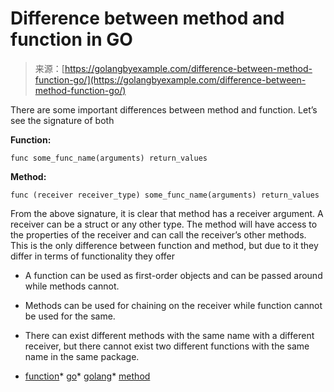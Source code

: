 <!--yml
category: 未分类
date: 2024-10-13 06:04:52
-->

# Difference between method and function in GO

> 来源：[https://golangbyexample.com/difference-between-method-function-go/](https://golangbyexample.com/difference-between-method-function-go/)

There are some important differences between method and function. Let’s see the signature of both

**Function:**

```
func some_func_name(arguments) return_values
```

**Method:**

```
func (receiver receiver_type) some_func_name(arguments) return_values
```

From the above signature, it is clear that method has a receiver argument. A receiver can be a struct or any other type. The method will have access to the properties of the receiver and can call the receiver’s other methods.
This is the only difference between function and method, but due to it they differ in terms of functionality they offer

*   A function can be used as first-order objects and can be passed around while methods cannot.
*   Methods can be used for chaining on the receiver while function cannot be used for the same.
*   There can exist different methods with the same name with a different receiver, but there cannot exist two different functions with the same name in the same package.

*   [function](https://golangbyexample.com/tag/function/)*   [go](https://golangbyexample.com/tag/go/)*   [golang](https://golangbyexample.com/tag/golang/)*   [method](https://golangbyexample.com/tag/method/)